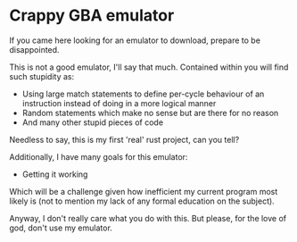 # Crappy GBA emulator

If you came here looking for an emulator to download, prepare to be disappointed.

This is not a good emulator, I'll say that much. Contained within you will find such stupidity as:

- Using large match statements to define per-cycle behaviour of an instruction instead of doing in a more logical manner
- Random statements which make no sense but are there for no reason
- And many other stupid pieces of code

Needless to say, this is my first 'real' rust project, can you tell?

Additionally, I have many goals for this emulator:

- Getting it working

Which will be a challenge given how inefficient my current program most likely is (not to mention my lack of any formal education on the subject).

Anyway, I don't really care what you do with this. But please, for the love of god, don't use my emulator.
